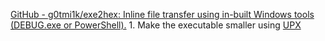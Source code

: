 
 [GitHub - g0tmi1k/exe2hex: Inline file transfer using in-built Windows tools (DEBUG.exe or PowerShell).](https://github.com/g0tmi1k/exe2hex)
	1. Make the executable smaller using [UPX](https://upx.github.io/)
